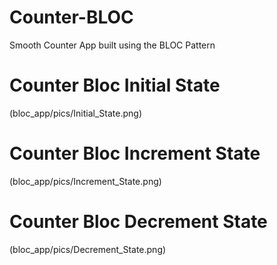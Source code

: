 # Counter-BLOC
Smooth Counter App built using the BLOC Pattern

# Counter Bloc Initial State
(bloc_app/pics/Initial_State.png)

# Counter Bloc Increment State
(bloc_app/pics/Increment_State.png)

# Counter Bloc Decrement State
(bloc_app/pics/Decrement_State.png)
